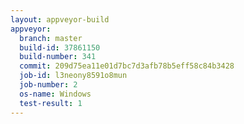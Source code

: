 ```yaml
---
layout: appveyor-build
appveyor:
  branch: master
  build-id: 37861150
  build-number: 341
  commit: 209d75ea11e01d7bc7d3afb78b5eff58c84b3428
  job-id: l3neony8591o8mun
  job-number: 2
  os-name: Windows
  test-result: 1
---
```

